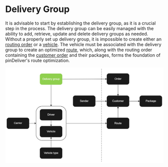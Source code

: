 # Delivery Group

It is advisable to start by establishing the delivery group, as it is a crucial step in the process. The delivery group can be easily managed with the ability to add, retrieve, update and delete delivery groups as needed. Without a properly set up delivery group, it is impossible to create either an [routing order](order.md) or a [vehicle](vehicle.md). The vehicle must be associated with the delivery group to create an optimized [route](route.md), which, along with the routing order containing the [customer order](customer_order.md) and their packages, forms the foundation of pinDeliver's route optimization.

![Delivery group](images/flowchart_delivery_group.jpg)
